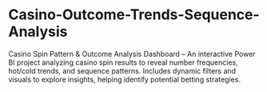# Casino-Outcome-Trends-Sequence-Analysis
Casino Spin Pattern &amp; Outcome Analysis Dashboard – An interactive Power BI project analyzing casino spin results to reveal number frequencies, hot/cold trends, and sequence patterns. Includes dynamic filters and visuals to explore insights, helping identify potential betting strategies.
